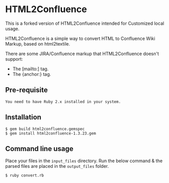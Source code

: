# HTML2Confluence #

This is a forked version of HTML2Confluence intended for Customized local usage.

HTML2Confluence is a simple way to convert HTML to Confluence Wiki Markup, based on
html2textile.

There are some JIRA/Confluence markup that HTML2Confluence doesn't support:

* The [mailto:] tag.
* The {anchor:} tag.

## Pre-requisite ##
    You need to have Ruby 2.x installed in your system.

## Installation ##
    $ gem build html2confluence.gemspec
    $ gem install html2confluence-1.3.23.gem

## Command line usage ##
  Place your files in the `input_files` directory. Run the below command & the parsed files are placed in the `output_files` folder.
  
    $ ruby convert.rb
